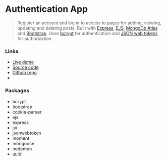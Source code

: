 # Authentication App

> Register an account and log in to access to pages for adding, viewing, updating and deleting posts. Built with [Express](https://expressjs.com/), [EJS](https://ejs.co/), [MongoDb Atlas](https://www.mongodb.com/atlas) and [Bootstrap](https://getbootstrap.com/). Uses [bcrypt](https://www.npmjs.com/package/bcrypt) for authentication and [JSON web tokens](https://www.npmjs.com/package/jsonwebtoken) for authorization.

### Links
- [Live demo](https://express-login-api-with-jwt.rolandjlevy.repl.co/)
- [Source code](https://replit.com/@RolandJLevy/express-login-api-with-jwt)
- [Github repo](https://github.com/rolandjlevy/express-login-api-with-jwt)
- 
### Packages
- bcrypt
- bootstrap
- cookie-parser
- ejs
- express
- joi
- jsonwebtoken
- moment
- mongoose
- nodemon
- uuid